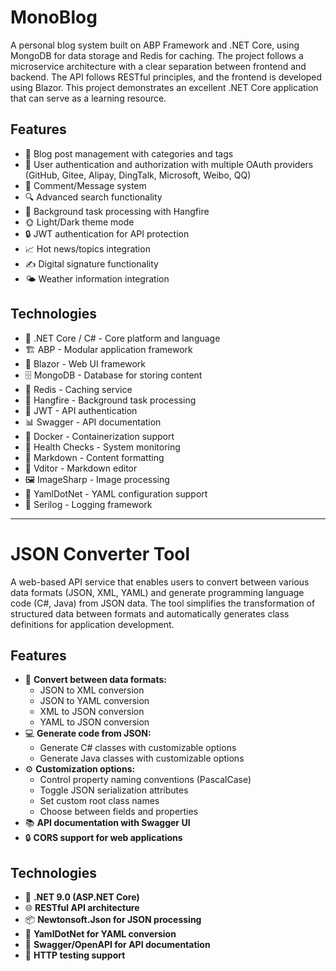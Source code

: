 # MonoBlog

A personal blog system built on ABP Framework and .NET Core, using MongoDB for data storage and Redis for caching. The
project follows a microservice architecture with a clear separation between frontend and backend. The API follows
RESTful principles, and the frontend is developed using Blazor. This project demonstrates an excellent .NET Core
application that can serve as a learning resource.

## Features

- 📝 Blog post management with categories and tags
- 👥 User authentication and authorization with multiple OAuth providers (GitHub, Gitee, Alipay, DingTalk, Microsoft,
  Weibo, QQ)
- 💬 Comment/Message system
- 🔍 Advanced search functionality
- 🔄 Background task processing with Hangfire
- 🌞 Light/Dark theme mode
- 🔒 JWT authentication for API protection
- 📈 Hot news/topics integration
- ✍️ Digital signature functionality
- 🌤️ Weather information integration

## Technologies

- 🔷 .NET Core / C# - Core platform and language
- 🏗️ ABP - Modular application framework
- 🔶 Blazor - Web UI framework
- 🗄️ MongoDB - Database for storing content
- 🚀 Redis - Caching service
- 🔌 Hangfire - Background task processing
- 🔐 JWT - API authentication
- 📊 Swagger - API documentation
- 🐳 Docker - Containerization support
- 🧪 Health Checks - System monitoring
- 📝 Markdown - Content formatting
- 📝 Vditor - Markdown editor
- 🖼️ ImageSharp - Image processing
- 🧵 YamlDotNet - YAML configuration support
- 📜 Serilog - Logging framework

---

# JSON Converter Tool

A web-based API service that enables users to convert between various data formats (JSON, XML, YAML) and generate
programming language code (C#, Java) from JSON data. The tool simplifies the transformation of structured data between
formats and automatically generates class definitions for application development.

## Features

- 🔄 **Convert between data formats:**
    - JSON to XML conversion
    - JSON to YAML conversion
    - XML to JSON conversion
    - YAML to JSON conversion
- 💻 **Generate code from JSON:**
    - Generate C# classes with customizable options
    - Generate Java classes with customizable options
- ⚙️ **Customization options:**
    - Control property naming conventions (PascalCase)
    - Toggle JSON serialization attributes
    - Set custom root class names
    - Choose between fields and properties
- 📚 **API documentation with Swagger UI**
- 🔒 **CORS support for web applications**

## Technologies

- 🔷 **.NET 9.0 (ASP.NET Core)**
- 🌐 **RESTful API architecture**
- 📦 **Newtonsoft.Json for JSON processing**
- 📑 **YamlDotNet for YAML conversion**
- 📘 **Swagger/OpenAPI for API documentation**
- 🧪 **HTTP testing support**
